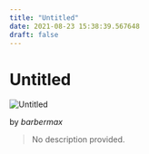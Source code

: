 ```yaml
---
title: "Untitled"
date: 2021-08-23 15:38:39.567648
draft: false
---
```


# Untitled

![Untitled](../images/17480a48-0452-11ec-8377-1e00f30e0089.png)

by *barbermax*



> No description provided.